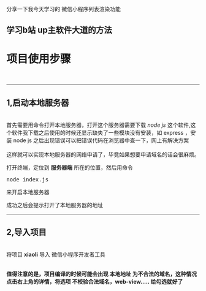 分享一下我今天学习的 微信小程序列表渲染功能
## 学习b站 up主软件大道的方法<br>

# 项目使用步骤
<br>
<hr>
<h2>1,启动本地服务器</h2><br>
首先需要用命令打开本地服务器，打开这个服务器需要下载   <em>node js</em>     这个软件,这个软件我下载之后使用的时候还显示缺失了一些模块没有安装，如 express ，安装 node js 之后出现错误可以把错误代码在浏览器中查一下，网上有解决方案<br><br>
这样就可以实现本地服务器的网络申请了，毕竟如果想要申请域名的话会很麻烦。<br>

打开终端，定位到  <strong>服务器端</strong>   所在的位置，然后用命令  <pre>node index.js</pre> 
来开启本地服务器<br>

成功之后会提示打开了本地服务器的地址
<hr>

<h2>2,导入项目</h2>
<br>
将项目 <strong>xiaoli</strong>   导入 微信小程序开发者工具


<br>
<br>

<strong>值得注意的是，项目编译的时候可能会出现 本地地址 为不合法的域名，这种情况点击右上角的详情，将选项 不校验合法域名，web-view..... 给勾选就好了</strong>


